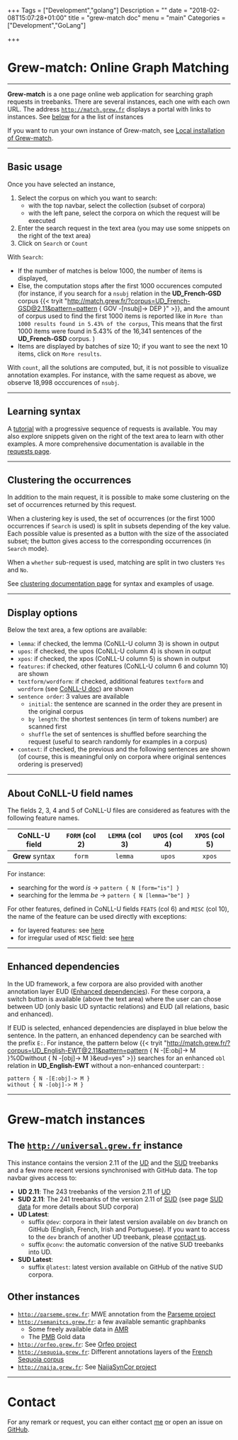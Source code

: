 +++
Tags = ["Development","golang"]
Description = ""
date = "2018-02-08T15:07:28+01:00"
title = "grew-match doc"
menu = "main"
Categories = ["Development","GoLang"]

+++

# Grew-match: Online Graph Matching

---

**Grew-match** is a one page online web application for searching graph requests in treebanks.
There are several instances, each one with each own URL.
The address [`http://match.grew.fr`](http://match.grew.fr) displays a portal with links to instances.
See [below](./#grew-match-instances) for a the list of instances

If you want to run your own instance of Grew-match, see [Local installation of Grew-match](../install).

---

## Basic usage
Once you have selected an instance,

 1. Select the corpus on which you want to search:
    * with the top navbar, select the collection (subset of corpora)
    * with the left pane, select the corpora on which the request will be executed
 1. Enter the search request in the text area (you may use some snippets on the right of the text area)
 1. Click on `Search` or `Count`

With `Search`: 
 * If the number of matches is below 1000, the number of items is displayed,
 * Else, the computation stops after the first 1000 occurences  computed (for instance, if you search for a `nsubj` relation in the **UD_French-GSD** corpus {{< tryit "http://match.grew.fr/?corpus=UD_French-GSD@2.11&pattern=pattern { GOV -[nsubj]-> DEP }" >}}, and the amount of corpus used to find the first 1000 items is reported like in `More than 1000 results found in 5.43% of the corpus`, This means that the first 1000 items were found in 5.43% of the 16,341 sentences of the **UD_French-GSD** corpus.
)
 * Items are displayed by batches of size 10; if you want to see the next 10 items, click on `More results`.

With `count`, all the solutions are computed, but, it is not possible to visualize annotation examples.
For instance, with the same request as above, we observe 18,998 occcurences of `nsubj`.

---

## Learning syntax
A [tutorial](http://match.grew.fr/?tutorial=yes) with a progressive sequence of requests is available.
You may also explore snippets given on the right of the text area to learn with other examples.
A more comprehensive documentation is available in the [requests page](../../doc/request).

---

## Clustering the occurrences
In addition to the main request, it is possible to make some clustering on the set of occurrences returned by this request.

When a clustering key is used, the set of occurrences (or the first 1000 occurrences if `Search` is used) is split in subsets depending of the key value.
Each possible value is presented as a button with the size of the associated subset; the button gives access to the corresponding occurrences (in `Search` mode).

When a `whether` sub-request is used, matching are split in two clusters `Yes` and `No`.

See [clustering documentation page](../../doc/clustering) for syntax and examples of usage.

---

## Display options
Below the text area, a few options are available:

 * `lemma`: if checked, the lemma (CoNLL-U column 3) is shown in output
 * `upos`: if checked, the upos (CoNLL-U column 4) is shown in output
 * `xpos`: if checked, the xpos (CoNLL-U column 5) is shown in output
 * `features`: if checked, other features (CoNLL-U column 6 and column 10) are shown
 * `textform/wordform`: if checked, additional features `textform` and `wordform` (see [CoNLL-U doc](../../doc/conllu#additional-features-textform-and-wordform)) are shown
 * `sentence order`: 3 values are available
    * `initial`: the sentence are scanned in the order they are present in the original corpus
    * `by length`: the shortest sentences (in term of tokens number) are scanned first
    * `shuffle` the set of sentences is shuffled before searching the request (useful to search randomly for examples in a corpus)
 * `context`: if checked, the previous and the following sentences are shown (of course, this is meaningful only on corpora where original sentences ordering is preserved)

---

## About CoNLL-U field names
The fields 2, 3, 4 and 5 of CoNLL-U files are considered as features with the following feature names.

| CoNLL-U field   | `FORM` (col 2) | `LEMMA` (col 3) | `UPOS` (col 4) | `XPOS` (col 5) |
|:---------------:|:--------------:|:---------------:|:--------------:|:--------------:|
| **Grew** syntax | `form`         | `lemma`         | `upos`         | `xpos`         |

For instance:

  * searching for the word _is_ &rarr; `pattern { N [form="is"] }`
  * searching for the lemma _be_ &rarr;  `pattern { N [lemma="be"] }`

For other features, defined in CoNLL-U fields `FEATS` (col 6) and `MISC` (col 10), the name of the feature can be used directly with exceptions:
  * for layered features: see [here](../../doc/conllu#layered-features)
  * for irregular used of `MISC` field: see [here](../../doc/conllu#how-the-misc-field-is-handled-by-grew)


---

## Enhanced dependencies
In the UD framework, a few corpora are also provided with another annotation layer EUD ([Enhanced dependencies](https://universaldependencies.org/u/overview/enhanced-syntax.html)).
For these corpora, a switch button is available (above the text area) where the user can chose between UD (only basic UD syntactic relations) and EUD (all relations, basic and enhanced).

If EUD is selected, enhanced dependencies are displayed in blue below the sentence.
In the pattern, an enhanced dependency can be searched with the prefix `E:`.
For instance, the pattern below {{< tryit "http://match.grew.fr/?corpus=UD_English-EWT@2.11&pattern=pattern { N -[E:obj]-> M }%0Dwithout { N -[obj]-> M }&eud=yes" >}} searches for an enhanced `obl` relation in **UD_English-EWT** without a non-enhanced counterpart:
:

```grew
pattern { N -[E:obj]-> M }
without { N -[obj]-> M }
```  


---

# Grew-match instances

## The [`http://universal.grew.fr`](http://universal.grew.fr) instance

This instance contains the version 2.11 of the [UD](http://universaldependencies.org) and the [SUD](https://surfacesyntacticud.github.io/) treebanks and a few more recent versions synchronised with GitHub data.
The top navbar gives access to:
 * **UD 2.11**: The 243 treebanks of the version 2.11 of [UD](http://universaldependencies.org)
 * **SUD 2.11**: The 241 treebanks of the version 2.11 of [SUD](https://surfacesyntacticud.github.io) (see page [SUD data](https://surfacesyntacticud.github.io/data/) for more details about SUD corpora)
 * **UD Latest**:
   * suffix `@dev`: corpora in their latest version available on `dev` branch on GitHub (English, French, Irish and Portuguese). If you want to access to the `dev` branch of another UD treebank, please [contact us](mailto:Bruno.Guillaume@inria.fr).
   * suffix `@conv`: the automatic conversion of the native SUD treebanks into UD.
 * **SUD Latest**:
   * suffix `@latest`: latest version available on GitHub of the native SUD corpora.

## Other instances
  * [`http://parseme.grew.fr`](http://parseme.grew.fr): MWE annotation from the [Parseme project](https://gitlab.com/parseme/corpora/wikis/home)
  * [`http://semanitcs.grew.fr`](http://semanitcs.grew.fr): a few available semantic graphbanks
    * Some freely available data in [AMR](https://amr.isi.edu/)
    * The [PMB](https://pmb.let.rug.nl/) Gold data
  * [`http://orfeo.grew.fr`](http://orfeo.grew.fr): See [Orfeo project](https://www.projet-orfeo.fr/)
  * [`http://sequoia.grew.fr`](http://sequoia.grew.fr): Different annotations layers of the [French Sequoia corpus](http://deep-sequoia.inria.fr/)
  * [`http://naija.grew.fr`](http://naija.grew.fr): See [NaijaSynCor project](http://naijasyncor.huma-num.fr/)

---

# Contact
For any remark or request, you can either contact [me](mailto:Bruno.Guillaume@loria.fr?subject=Grew-match) or open an issue on [GitHub](https://github.com/grew-nlp/grew/issues).

